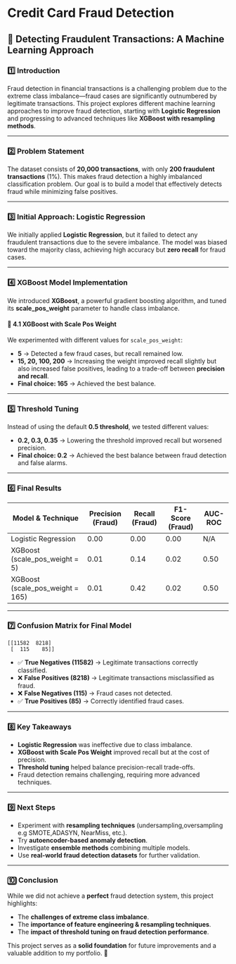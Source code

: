 # Credit Card Fraud Detection

## 🚀 Detecting Fraudulent Transactions: A Machine Learning Approach

### 1️⃣ Introduction
Fraud detection in financial transactions is a challenging problem due to the extreme class imbalance—fraud cases are significantly outnumbered by legitimate transactions. This project explores different machine learning approaches to improve fraud detection, starting with **Logistic Regression** and progressing to advanced techniques like **XGBoost with resampling methods**.

---

### 2️⃣ Problem Statement
The dataset consists of **20,000 transactions**, with only **200 fraudulent transactions** (1%). This makes fraud detection a highly imbalanced classification problem. Our goal is to build a model that effectively detects fraud while minimizing false positives.

---

### 3️⃣ Initial Approach: Logistic Regression
We initially applied **Logistic Regression**, but it failed to detect any fraudulent transactions due to the severe imbalance. The model was biased toward the majority class, achieving high accuracy but **zero recall** for fraud cases.

---

### 4️⃣ XGBoost Model Implementation
We introduced **XGBoost**, a powerful gradient boosting algorithm, and tuned its **scale_pos_weight** parameter to handle class imbalance.

#### 🔹 4.1 XGBoost with Scale Pos Weight
We experimented with different values for `scale_pos_weight`:

- **5** → Detected a few fraud cases, but recall remained low.
- **15, 20, 100, 200** → Increasing the weight improved recall slightly but also increased false positives, leading to a trade-off between **precision and recall**.
- **Final choice: 165** → Achieved the best balance.

---

### 5️⃣ Threshold Tuning
Instead of using the default **0.5 threshold**, we tested different values:

- **0.2, 0.3, 0.35** → Lowering the threshold improved recall but worsened precision.
- **Final choice: 0.2** → Achieved the best balance between fraud detection and false alarms.

---

### 6️⃣ Final Results

| Model & Technique | Precision (Fraud) | Recall (Fraud) | F1-Score (Fraud) | AUC-ROC |
|-------------------|-------------------|----------------|------------------|----------|
| Logistic Regression | 0.00 | 0.00 | 0.00 | N/A |
| XGBoost (scale_pos_weight = 5) | 0.01 | 0.14 | 0.02 | 0.50 |
| XGBoost (scale_pos_weight = 165) | 0.01 | 0.42 | 0.02 | 0.50 |

---

### 7️⃣ Confusion Matrix for Final Model
```
[[11582  8218]
 [  115    85]]
```
- ✅ **True Negatives (11582)** → Legitimate transactions correctly classified.
- ❌ **False Positives (8218)** → Legitimate transactions misclassified as fraud.
- ❌ **False Negatives (115)** → Fraud cases not detected.
- ✅ **True Positives (85)** → Correctly identified fraud cases.

---

### 8️⃣ Key Takeaways
- **Logistic Regression** was ineffective due to class imbalance.
- **XGBoost with Scale Pos Weight** improved recall but at the cost of precision.
- **Threshold tuning** helped balance precision-recall trade-offs.
- Fraud detection remains challenging, requiring more advanced techniques.

---

### 9️⃣ Next Steps
- Experiment with **resampling techniques** (undersampling,oversampling e.g SMOTE,ADASYN, NearMiss, etc.).
- Try **autoencoder-based anomaly detection**.
- Investigate **ensemble methods** combining multiple models.
- Use **real-world fraud detection datasets** for further validation.

---

### 🔟 Conclusion
While we did not achieve a **perfect** fraud detection system, this project highlights:
- The **challenges of extreme class imbalance**.
- The **importance of feature engineering & resampling techniques**.
- The **impact of threshold tuning on fraud detection performance**.

This project serves as a **solid foundation** for future improvements and a valuable addition to my portfolio. 🚀
